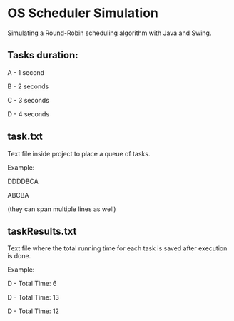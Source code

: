 # OS Scheduler Simulation
Simulating a Round-Robin scheduling algorithm with Java and Swing.

## Tasks duration:

A - 1 second

B - 2 seconds

C - 3 seconds

D - 4 seconds

## task.txt
Text file inside project to place a queue of tasks.

Example:

DDDDBCA

ABCBA

(they can span multiple lines as well)

## taskResults.txt
Text file where the total running time for each task is saved after execution is done.

Example:

D - Total Time: 6

D - Total Time: 13

D - Total Time: 12

